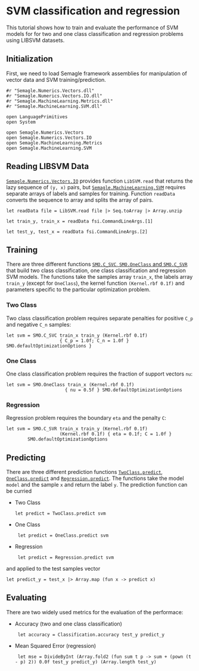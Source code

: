 # SVM classification and regression
This tutorial shows how to train and evaluate the performance of SVM models for 
for two and one class classification and regression problems using LIBSVM datasets.

## Initialization
First, we need to load Semagle framework assemblies for manipulation of vector data
and SVM training/prediction.

    #r "Semagle.Numerics.Vectors.dll"
    #r "Semagle.Numerics.Vectors.IO.dll"
    #r "Semagle.MachineLearning.Metrics.dll"
    #r "Semagle.MachineLearning.SVM.dll"

    open LanguagePrimitives
    open System

    open Semagle.Numerics.Vectors
    open Semagle.Numerics.Vectors.IO
    open Semagle.MachineLearning.Metrics
    open Semagle.MachineLearning.SVM

## Reading LIBSVM Data
[`Semagle.Numerics.Vectors.IO`](Semagle.Numerics.Vectors.IO/index.html) provides function `LibSVM.read` 
that returns the lazy sequence of `(y, x)` pairs, but [`Semagle.MachineLearning.SVM`](Semagle.MachineLearning.SVM/index.html) 
requires separate arrays of labels and samples for training. Function `readData` converts the sequence to array and splits
the array of pairs.

    let readData file = LibSVM.read file |> Seq.toArray |> Array.unzip

    let train_y, train_x = readData fsi.CommandLineArgs.[1]

    let test_y, test_x = readData fsi.CommandLineArgs.[2]

## Training

There are three different functions [`SMO.C_SVC`, `SMO.OneClass` and `SMO.C_SVR`](reference/semagle-machinelearning-svm-smo.html)
that build two class classification, one class classification and regression SVM models. The functions take
the samples array `train_x`, the labels array `train_y` (except for `OneClass`), the kernel function `(Kernel.rbf 0.1f)` and
parameters specific to the particular optimization problem.

### Two Class
Two class classification problem requires separate penalties for positive `C_p` and negative `C_n` samples:

    let svm = SMO.C_SVC train_x train_y (Kernel.rbf 0.1f) 
                        { C_p = 1.0f; C_n = 1.0f } SMO.defaultOptimizationOptions }

### One Class
One class classification problem requires the fraction of support vectors `nu`:

    let svm = SMO.OneClass train_x (Kernel.rbf 0.1f) 
                          { nu = 0.5f } SMO.defaultOptimizationOptions

### Regression
Regression problem requires the boundary `eta` and the penalty `C`:

    let svm = SMO.C_SVR train_x train_y (Kernel.rbf 0.1f) 
                        (Kernel.rbf 0.1f) { eta = 0.1f; C = 1.0f }
            SMO.defaultOptimizationOptions

## Predicting

There are three different prediction functions [`TwoClass.predict`](reference/semagle-machinelearning-svm-twoclass.html),
[`OneClass.predict`](reference/semagle-machinelearning-svm-oneclass.html) and 
[`Regression.predict`](reference/semagle-machinelearning-svm-regression.html). The functions take the model `model` and the sample `x` 
and return the label `y`. The prediction function can be curried

 *  Two Class

        let predict = TwoClass.predict svm

 * One Class

        let predict = OneClass.predict svm

 * Regression 

        let predict = Regression.predict svm   
   
and applied to the test samples vector

    let predict_y = test_x |> Array.map (fun x -> predict x)

## Evaluating
There are two widely used metrics for the evaluation of the performace:

 * Accuracy (two and one class classification)

        let accuracy = Classification.accuracy test_y predict_y

 * Mean Squared Error (regression)
        
        let mse = DivideByInt (Array.fold2 (fun sum t p -> sum + (pown (t - p) 2)) 0.0f test_y predict_y) (Array.length test_y)